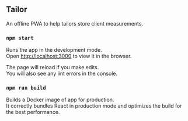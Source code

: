 ## Tailor

An offline PWA to help tailors store client measurements.

### `npm start`

Runs the app in the development mode.<br>
Open [http://localhost:3000](http://localhost:3000) to view it in the browser.

The page will reload if you make edits.<br>
You will also see any lint errors in the console.

### `npm run build`

Builds a Docker image of app for production.<br>
It correctly bundles React in production mode and optimizes the build for the best performance.